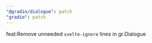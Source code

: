 ```yaml
---
"@gradio/dialogue": patch
"gradio": patch
---
```


feat:Remove unneeded `svelte-ignore` lines in gr.Dialogue
